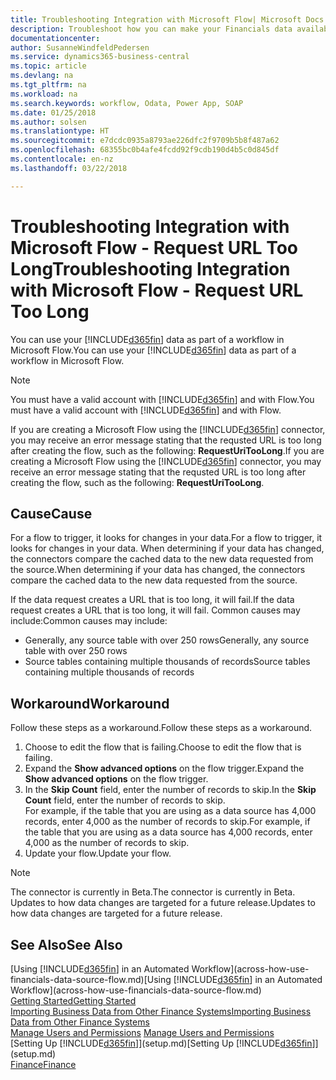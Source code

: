 ```yaml
---
title: Troubleshooting Integration with Microsoft Flow| Microsoft Docs
description: Troubleshoot how you can make your Financials data available as a data source and specify an OData URL of your web services to build an automated workflow.
documentationcenter: 
author: SusanneWindfeldPedersen
ms.service: dynamics365-business-central
ms.topic: article
ms.devlang: na
ms.tgt_pltfrm: na
ms.workload: na
ms.search.keywords: workflow, Odata, Power App, SOAP
ms.date: 01/25/2018
ms.author: solsen
ms.translationtype: HT
ms.sourcegitcommit: e7dcdc0935a8793ae226dfc2f9709b5b8f487a62
ms.openlocfilehash: 68355bc0b4afe4fcdd92f9cdb190d4b5c0d845df
ms.contentlocale: en-nz
ms.lasthandoff: 03/22/2018

---
```

# <a name="troubleshooting-integration-with-microsoft-flow---request-url-too-long"></a><span data-ttu-id="16c20-103">Troubleshooting Integration with Microsoft Flow - Request URL Too Long</span><span class="sxs-lookup"><span data-stu-id="16c20-103">Troubleshooting Integration with Microsoft Flow - Request URL Too Long</span></span>
<span data-ttu-id="16c20-104">You can use your [!INCLUDE[d365fin](includes/d365fin_md.md)] data as part of a workflow in Microsoft Flow.</span><span class="sxs-lookup"><span data-stu-id="16c20-104">You can use your [!INCLUDE[d365fin](includes/d365fin_md.md)] data as part of a workflow in Microsoft Flow.</span></span>  

> [!NOTE]  
>   <span data-ttu-id="16c20-105">You must have a valid account with [!INCLUDE[d365fin](includes/d365fin_md.md)] and with Flow.</span><span class="sxs-lookup"><span data-stu-id="16c20-105">You must have a valid account with [!INCLUDE[d365fin](includes/d365fin_md.md)] and with Flow.</span></span>  

<span data-ttu-id="16c20-106">If you are creating a Microsoft Flow using the [!INCLUDE[d365fin](includes/d365fin_md.md)] connector, you may receive an error message stating that the requsted URL is too long after creating the flow, such as the following: **RequestUriTooLong**.</span><span class="sxs-lookup"><span data-stu-id="16c20-106">If you are creating a Microsoft Flow using the [!INCLUDE[d365fin](includes/d365fin_md.md)] connector, you may receive an error message stating that the requsted URL is too long after creating the flow, such as the following: **RequestUriTooLong**.</span></span>

## <a name="cause"></a><span data-ttu-id="16c20-107">Cause</span><span class="sxs-lookup"><span data-stu-id="16c20-107">Cause</span></span>
<span data-ttu-id="16c20-108">For a flow to trigger, it looks for changes in your data.</span><span class="sxs-lookup"><span data-stu-id="16c20-108">For a flow to trigger, it looks for changes in your data.</span></span> <span data-ttu-id="16c20-109">When determining if your data has changed, the connectors compare the cached data to the new data requested from the source.</span><span class="sxs-lookup"><span data-stu-id="16c20-109">When determining if your data has changed, the connectors compare the cached data to the new data requested from the source.</span></span>  

<span data-ttu-id="16c20-110">If the data request creates a URL that is too long, it will fail.</span><span class="sxs-lookup"><span data-stu-id="16c20-110">If the data request creates a URL that is too long, it will fail.</span></span> <span data-ttu-id="16c20-111">Common causes may include:</span><span class="sxs-lookup"><span data-stu-id="16c20-111">Common causes may include:</span></span>
- <span data-ttu-id="16c20-112">Generally, any source table with over 250 rows</span><span class="sxs-lookup"><span data-stu-id="16c20-112">Generally, any source table with over 250 rows</span></span>
- <span data-ttu-id="16c20-113">Source tables containing multiple thousands of records</span><span class="sxs-lookup"><span data-stu-id="16c20-113">Source tables containing multiple thousands of records</span></span>

## <a name="workaround"></a><span data-ttu-id="16c20-114">Workaround</span><span class="sxs-lookup"><span data-stu-id="16c20-114">Workaround</span></span>
<span data-ttu-id="16c20-115">Follow these steps as a workaround.</span><span class="sxs-lookup"><span data-stu-id="16c20-115">Follow these steps as a workaround.</span></span>
1. <span data-ttu-id="16c20-116">Choose to edit the flow that is failing.</span><span class="sxs-lookup"><span data-stu-id="16c20-116">Choose to edit the flow that is failing.</span></span>
2. <span data-ttu-id="16c20-117">Expand the **Show advanced options** on the flow trigger.</span><span class="sxs-lookup"><span data-stu-id="16c20-117">Expand the **Show advanced options** on the flow trigger.</span></span>
3. <span data-ttu-id="16c20-118">In the **Skip Count** field, enter the number of records to skip.</span><span class="sxs-lookup"><span data-stu-id="16c20-118">In the **Skip Count** field, enter the number of records to skip.</span></span>  
<span data-ttu-id="16c20-119">For example, if the table that you are using as a data source has 4,000 records, enter 4,000 as the number of records to skip.</span><span class="sxs-lookup"><span data-stu-id="16c20-119">For example, if the table that you are using as a data source has 4,000 records, enter 4,000 as the number of records to skip.</span></span>
4. <span data-ttu-id="16c20-120">Update your flow.</span><span class="sxs-lookup"><span data-stu-id="16c20-120">Update your flow.</span></span>

> [!NOTE]  
> <span data-ttu-id="16c20-121">The connector is currently in Beta.</span><span class="sxs-lookup"><span data-stu-id="16c20-121">The connector is currently in Beta.</span></span> <span data-ttu-id="16c20-122">Updates to how data changes are targeted for a future release.</span><span class="sxs-lookup"><span data-stu-id="16c20-122">Updates to how data changes are targeted for a future release.</span></span>


## <a name="see-also"></a><span data-ttu-id="16c20-123">See Also</span><span class="sxs-lookup"><span data-stu-id="16c20-123">See Also</span></span>
<span data-ttu-id="16c20-124">[Using [!INCLUDE[d365fin](includes/d365fin_md.md)] in an Automated Workflow](across-how-use-financials-data-source-flow.md)</span><span class="sxs-lookup"><span data-stu-id="16c20-124">[Using [!INCLUDE[d365fin](includes/d365fin_md.md)] in an Automated Workflow](across-how-use-financials-data-source-flow.md)</span></span>  
[<span data-ttu-id="16c20-125">Getting Started</span><span class="sxs-lookup"><span data-stu-id="16c20-125">Getting Started</span></span>](product-get-started.md)  
[<span data-ttu-id="16c20-126">Importing Business Data from Other Finance Systems</span><span class="sxs-lookup"><span data-stu-id="16c20-126">Importing Business Data from Other Finance Systems</span></span>](upload-data.md)  
<span data-ttu-id="16c20-127">[Manage Users and Permissions](ui-how-users-permissions.md)  </span><span class="sxs-lookup"><span data-stu-id="16c20-127">[Manage Users and Permissions](ui-how-users-permissions.md)  </span></span>  
<span data-ttu-id="16c20-128">[Setting Up [!INCLUDE[d365fin](includes/d365fin_md.md)]](setup.md)</span><span class="sxs-lookup"><span data-stu-id="16c20-128">[Setting Up [!INCLUDE[d365fin](includes/d365fin_md.md)]](setup.md)</span></span>  
[<span data-ttu-id="16c20-129">Finance</span><span class="sxs-lookup"><span data-stu-id="16c20-129">Finance</span></span>](finance.md)  

